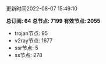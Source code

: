 更新时间2022-08-07 15:49:10

**总订阅: 64**
**总节点: 7199**
**有效节点: 2055**
- trojan节点: 95
- v2ray节点: 1677
- ssr节点: 5
- ss节点: 278
